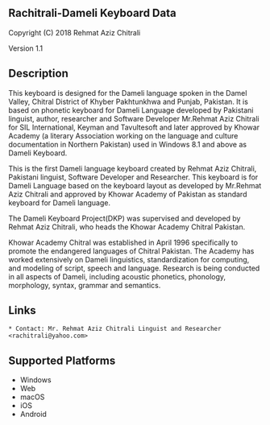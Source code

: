Rachitrali-Dameli Keyboard Data
-------------

Copyright (C) 2018 Rehmat Aziz Chitrali

Version 1.1

Description
-----------

This keyboard is designed for the Dameli language spoken in the Damel Valley, Chitral District of Khyber Pakhtunkhwa and Punjab, Pakistan. It is based on phonetic keyboard for Dameli Language 
developed by Pakistani linguist, author, researcher and Software Developer Mr.Rehmat Aziz Chitrali for 
SIL International, Keyman and Tavultesoft and later approved by Khowar Academy (a literary Association working on the 
language and culture documentation in Northern Pakistan) used in Windows 8.1 and above as Dameli Keyboard.

This is the first Dameli language keyboard created by Rehmat Aziz Chitrali, Pakistani linguist, 
Software Developer and Researcher. This keyboard is for Dameli Language based on the keyboard layout 
as developed by Mr.Rehmat Aziz Chitrali and approved by Khowar Academy of Pakistan as standard keyboard 
for Dameli language.

The Dameli Keyboard Project(DKP) was supervised and developed by Rehmat Aziz Chitrali, who heads the 
Khowar Academy Chitral Pakistan. 

Khowar Academy Chitral was established in April 1996 specifically to promote the endangered languages 
of Chitral Pakistan. The Academy has worked extensively on Dameli linguistics, standardization for 
computing, and modeling of script, speech and language. Research is being conducted in all aspects of 
Dameli, including acoustic phonetics, phonology, morphology, syntax, grammar and semantics.

Links
-----

	* Contact: Mr. Rehmat Aziz Chitrali Linguist and Researcher <rachitrali@yahoo.com>

Supported Platforms
-------------------
 * Windows
 * Web
 * macOS
 * iOS
 * Android
